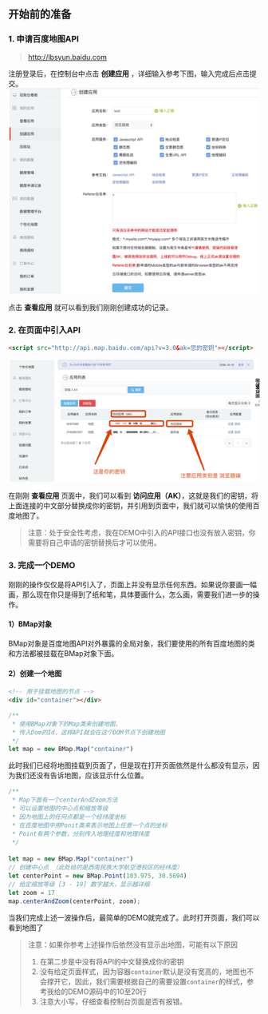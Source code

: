## 开始前的准备

### 1. 申请百度地图API
> http://lbsyun.baidu.com

注册登录后，在控制台中点击 **创建应用** ，详细输入参考下图，输入完成后点击提交。
![创建应用](https://github.com/larrygogo/VisualData-CoolCoder/blob/master/html/part1/images/1.png?raw=true)

点击 **查看应用** 就可以看到我们刚刚创建成功的记录。

### 2. 在页面中引入API

```html
<script src="http://api.map.baidu.com/api?v=3.0&ak=您的密钥"></script>
```
![查看密钥](https://github.com/larrygogo/VisualData-CoolCoder/blob/master/html/part1/images/2.png?raw=true)

在刚刚 **查看应用** 页面中，我们可以看到 **访问应用（AK）**，这就是我们的密钥，将上面连接的中文部分替换成你的密钥，并引用到页面中，我们就可以愉快的使用百度地图了。

> 注意：处于安全性考虑，我在DEMO中引入的API接口也没有放入密钥，你需要将自己申请的密钥替换后才可以使用。

### 3. 完成一个DEMO

刚刚的操作仅仅是将API引入了，页面上并没有显示任何东西。如果说你要画一幅画，那么现在你只是得到了纸和笔，具体要画什么，怎么画，需要我们进一步的操作。



#### 1）BMap对象
BMap对象是百度地图API对外暴露的全局对象，我们要使用的所有百度地图的类和方法都被挂载在BMap对象下面。

#### 2）创建一个地图
```html
<!-- 用于挂载地图的节点 -->
<div id="container"></div>
```

```javascript
/**
 * 使用BMap对象下的Map类来创建地图，
 * 传入Dom的Id，这样API就会在这个DOM节点下创建地图
 */
let map = new BMap.Map("container")
```
此时我们已经将地图挂载到页面了，但是现在打开页面依然是什么都没有显示，因为我们还没有告诉地图，应该显示什么位置。

```javascript
/**
 * Map下面有一个centerAndZoom方法
 * 可以设置地图的中心点和缩放等级
 * 因为地图上的任何点都是一个经纬度坐标
 * 在百度地图中用Ponit类来表示地图上任意一个点的坐标
 * Point有两个参数，分别传入地理经度和地理纬度
 */ 

let map = new BMap.Map("container")
// 创建中心点 （此处给的是西南民族大学航空港校区的经纬度）
let centerPoint = new BMap.Point(103.975, 30.5694)  
// 给定缩放等级 [3 - 19] 数字越大，显示越详细
let zoom = 17
map.centerAndZoom(centerPoint, zoom);
```

当我们完成上述一波操作后，最简单的DEMO就完成了。此时打开页面，我们可以看到地图了

> 注意：如果你参考上述操作后依然没有显示出地图，可能有以下原因
> 
> 1. 在第二步是中没有将API的中文替换成你的密钥
> 2. 没有给定页面样式，因为容器`container`默认是没有宽高的，地图也不会撑开它，因此，我们需要根据自己的需要设置`container`的样式，参考我给的DEMO源码中的10至20行
> 3. 注意大小写，仔细查看控制台页面是否有报错。